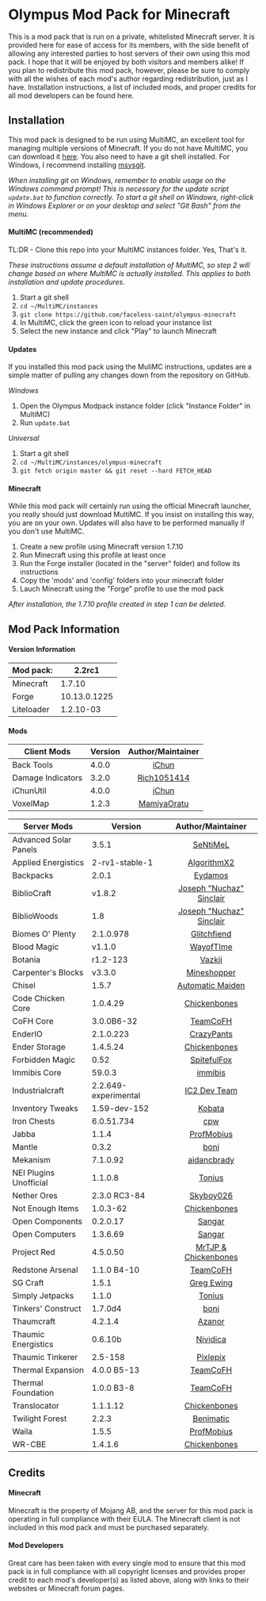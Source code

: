 Olympus Mod Pack for Minecraft
==============================
This is a mod pack that is run on a private, whitelisted Minecraft server. It is provided here for ease of access for its members, with the side benefit of allowing any interested parties to host servers of their own using this mod pack. I hope that it will be enjoyed by both visitors and members alike! If you plan to redistribute this mod pack, however, please be sure to comply with all the wishes of each mod's author regarding redistribution, just as I have. Installation instructions, a list of included mods, and proper credits for all mod developers can be found here.

## Installation
This mod pack is designed to be run using MultiMC, an excellent tool for managing multiple versions of Minecraft. If you do not have MultiMC, you can download it [here](http://multimc.org/). You also need to have a git shell installed. For Windows, I recommend installing [msysgit](http://msysgit.github.io/).  

*When installing git on Windows, remember to enable usage on the Windows command prompt! This is necessary for the update script `update.bat` to function correctly. To start a git shell on Windows, right-click in Windows Explorer or on your desktop and select "Git Bash" from the menu.*

#### MultiMC (recommended)
TL:DR - Clone this repo into your MultiMC instances folder. Yes, That's it.

*These instructions assume a default installation of MultiMC, so step 2 will change based on where MultiMC is actually installed. This applies to both installation and update procedures.*

1. Start a git shell
2. `cd ~/MultiMC/instances`
3. `git clone https://github.com/faceless-saint/olympus-minecraft`
4. In MultiMC, click the green icon to reload your instance list
5. Select the new instance and click "Play" to launch Minecraft

#### Updates
If you installed this mod pack using the MuliMC instructions, updates are a simple matter of pulling any changes down from the repository on GitHub.

_Windows_
  1. Open the Olympus Modpack instance folder (click "Instance Folder" in MultiMC)
  2. Run `update.bat`

_Universal_
  1. Start a git shell
  2. `cd ~/MultiMC/instances/olympus-minecraft`
  3. `git fetch origin master && git reset --hard FETCH_HEAD`

#### Minecraft
While this mod pack will certainly run using the official Minecraft launcher, you really should just download MultiMC. If you insist on installing this way, you are on your own. Updates will also have to be performed manually if you don't use MultiMC.

1. Create a new profile using Minecraft version 1.7.10
2. Run Minecraft using this profile at least once
3. Run the Forge installer (located in the "server" folder) and follow its instructions
4. Copy the 'mods' and 'config' folders into your minecraft folder
5. Lauch Minecraft using the "Forge" profile to use the mod pack

*After installation, the 1.7.10 profile created in step 1 can be deleted.*

## Mod Pack Information
#### Version Information
| Mod pack:      | 2.2rc1
|----------------|-----------------|
| Minecraft      | 1.7.10   
| Forge          | 10.13.0.1225
| Liteloader     | 1.2.10-03

#### Mods
|       Client Mods       |        Version        |  Author/Maintainer  |
|-------------------------|-----------------------|:--------:|
| Back Tools              | 4.0.0                 | [iChun](http://ichun.us/mods/back-tools/)
| Damage Indicators       | 3.2.0                 | [Rich1051414](http://www.minecraftforum.net/forums/mapping-and-modding/minecraft-mods/1286538)
| iChunUtil               | 4.0.0                 | [iChun](http://ichun.us/mods/ichunutil/)
| VoxelMap                | 1.2.3                 | [MamiyaOratu](http://www.mediafire.com/download/mx5hsfyi6l04kj4/mod_voxelMap_1.2.3_for_1.7.10.litemod)

|       Server Mods       |        Version        |  Author/Maintainer  |
|-------------------------|-----------------------|:--------:|
| Advanced Solar Panels   | 3.5.1                 | [SeNtiMeL](http://forum.industrial-craft.net/index.php?page=Thread&threadID=3291)
| Applied Energistics     | 2-rv1-stable-1        | [AlgorithmX2](http://ae2.ae-mod.info)
| Backpacks               | 2.0.1                 | [Eydamos](http://www.minecraftforum.net/forums/mapping-and-modding/minecraft-mods/1286124)
| BiblioCraft             | v1.8.2                | [Joseph "Nuchaz" Sinclair](http://www.bibliocraftmod.com/)
| BiblioWoods             | 1.8                   | [Joseph "Nuchaz" Sinclair](http://www.bibliocraftmod.com/?page_id=50)
| Biomes O' Plenty        | 2.1.0.978             | [Glitchfiend](http://www.minecraftforum.net/forums/mapping-and-modding/minecraft-mods/1286162)
| Blood Magic             | v1.1.0                | [WayofTIme](http://www.minecraftforum.net/forums/mapping-and-modding/minecraft-mods/1290532)
| Botania                 | r1.2-123              | [Vazkii](http://vazkii.us/mod/Botania/index.php)
| Carpenter's Blocks      | v3.3.0                | [Mineshopper](http://www.carpentersblocks.com/)
| Chisel                  | 1.5.7                 | [Automatic Maiden](http://www.minecraftforum.net/forums/mapping-and-modding/minecraft-mods/1288400)
| Code Chicken Core       | 1.0.4.29              | [Chickenbones](http://www.chickenbones.craftsaddle.org/Pages/links.html)
| CoFH Core               | 3.0.0B6-32            | [TeamCoFH](http://teamcofh.com/)
| EnderIO                 | 2.1.0.223             | [CrazyPants](http://enderio.com/)
| Ender Storage           | 1.4.5.24              | [Chickenbones](http://www.chickenbones.craftsaddle.org/Pages/links.html)
| Forbidden Magic         | 0.52                  | [SpitefulFox](http://www.minecraftforum.net/forums/mapping-and-modding/minecraft-mods/wip-mods/1445828)
| Immibis Core            | 59.0.3                | [immibis](http://www.minecraftforum.net/forums/mapping-and-modding/minecraft-mods/1281065)
| Industrialcraft         | 2.2.649-experimental  | [IC2 Dev Team](http://forum.industrial-craft.net/index.php?page=Thread&threadID=9843)
| Inventory Tweaks        | 1.59-dev-152          | [Kobata](http://inventory-tweaks.readthedocs.org/en/latest/)
| Iron Chests             | 6.0.51.734            | [cpw](http://www.minecraftforum.net/forums/mapping-and-modding/minecraft-mods/1280827)
| Jabba                   | 1.1.4                 | [ProfMobius](http://minecraft.curseforge.com/mc-mods/73510)
| Mantle                  | 0.3.2                 | [boni](http://www.minecraftforum.net/forums/mapping-and-modding/minecraft-mods/2218638)
| Mekanism                | 7.1.0.92              | [aidancbrady](http://aidancbrady.com/mekanism/)
| NEI Plugins Unofficial  | 1.1.0.8               | [Tonius](http://www.minecraftforum.net/forums/mapping-and-modding/minecraft-mods/1294687)
| Nether Ores             | 2.3.0 RC3-84          | [Skyboy026](http://minecraft.curseforge.com/mc-mods/66675)
| Not Enough Items        | 1.0.3-62              | [Chickenbones](http://www.chickenbones.craftsaddle.org/Pages/links.html)
| Open Components         | 0.2.0.17              | [Sangar](http://www.minecraftforum.net/forums/mapping-and-modding/minecraft-mods/1293018)
| Open Computers          | 1.3.6.69              | [Sangar](http://www.minecraftforum.net/forums/mapping-and-modding/minecraft-mods/1293018)
| Project Red             | 4.5.0.50              | [MrTJP & Chickenbones](http://projectredwiki.com/wiki/Main_Page)
| Redstone Arsenal        | 1.1.0 B4-10           | [TeamCoFH](http://teamcofh.com/)
| SG Craft                | 1.5.1                 | [Greg Ewing](http://www.cosc.canterbury.ac.nz/greg.ewing/minecraft/mods/SGCraft/)
| Simply Jetpacks         | 1.1.0                 | [Tonius](http://www.minecraftforum.net/forums/mapping-and-modding/minecraft-mods/1294687)
| Tinkers' Construct      | 1.7.0d4               | [boni](http://www.minecraftforum.net/forums/mapping-and-modding/minecraft-mods/2218638)
| Thaumcraft              | 4.2.1.4               | [Azanor](http://www.minecraftforum.net/forums/mapping-and-modding/minecraft-mods/1292130)
| Thaumic Energistics     | 0.6.10b               | [Nividica](http://www.minecraftforum.net/forums/mapping-and-modding/minecraft-mods/wip-mods/2150151)
| Thaumic Tinkerer        | 2.5-158               | [Pixlepix](http://www.minecraftforum.net/forums/mapping-and-modding/minecraft-mods/1289299)
| Thermal Expansion       | 4.0.0 B5-13           | [TeamCoFH](http://teamcofh.com/)
| Thermal Foundation      | 1.0.0 B3-8            | [TeamCoFH](http://teamcofh.com/)
| Translocator            | 1.1.1.12              | [Chickenbones](http://www.chickenbones.craftsaddle.org/Pages/links.html)
| Twilight Forest         | 2.2.3                 | [Benimatic](http://www.minecraftforum.net/forums/mapping-and-modding/minecraft-mods/1276258)
| Waila                   | 1.5.5                 | [ProfMobius](http://minecraft.curseforge.com/mc-mods/73488)
| WR-CBE                  | 1.4.1.6               | [Chickenbones](http://www.chickenbones.craftsaddle.org/Pages/links.html)

## Credits
#### Minecraft
Minecraft is the property of Mojang AB, and the server for this mod pack is operating in full compliance with their EULA. The Minecraft client is not included in this mod pack and must be purchased separately.

#### Mod Developers
Great care has been taken with every single mod to ensure that this mod pack is in full compliance with all copyright licenses and provides proper credit to each mod's developer(s) as listed above, along with links to their websites or Minecraft forum pages.
